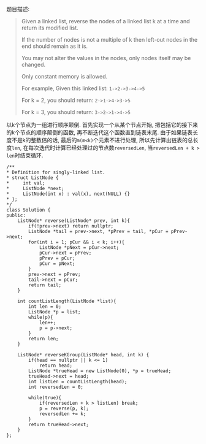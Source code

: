题目描述:

> Given a linked list, reverse the nodes of a linked list k at a time and return its modified list.
> 
> If the number of nodes is not a multiple of k then left-out nodes in the end should remain as it is.
> 
> You may not alter the values in the nodes, only nodes itself may be changed.
> 
> Only constant memory is allowed.
> 
> For example,
> Given this linked list: `1->2->3->4->5`
> 
> For k = 2, you should return: `2->1->4->3->5`
> 
> For k = 3, you should return: `3->2->1->4->5`

以k个节点为一组进行顺序颠倒. 首先实现一个从某个节点开始, 把包括它的接下来的k个节点的顺序颠倒的函数, 再不断迭代这个函数直到链表末尾. 由于如果链表长度不是k的整数倍的话, 最后的`m(m<k)`个元素不进行处理, 所以先计算出链表的总长度`len`, 在每次迭代时计算已经处理过的节点数`reversedLen`, 当`reversedLen + k > len`时结束循环.

    /**
    * Definition for singly-linked list.
    * struct ListNode {
    *     int val;
    *     ListNode *next;
    *     ListNode(int x) : val(x), next(NULL) {}
    * };
    */
    class Solution {
    public:
        ListNode* reverse(ListNode* prev, int k){
            if(!prev->next) return nullptr;
            ListNode *tail = prev->next, *pPrev = tail, *pCur = pPrev->next;
            for(int i = 1; pCur && i < k; i++){
                ListNode *pNext = pCur->next;
                pCur->next = pPrev;
                pPrev = pCur;
                pCur = pNext;
            }
            prev->next = pPrev;
            tail->next = pCur;
            return tail;
        }
        
        int countListLength(ListNode *list){
            int len = 0;
            ListNode *p = list;
            while(p){
                len++;
                p = p->next;
            }
            return len;
        }

        ListNode* reverseKGroup(ListNode* head, int k) {
            if(head == nullptr || k <= 1)
                return head;
            ListNode *trueHead = new ListNode(0), *p = trueHead;
            trueHead->next = head;
            int listLen = countListLength(head);
            int reversedLen = 0;
            
            while(true){
                if(reversedLen + k > listLen) break;
                p = reverse(p, k);
                reversedLen += k;
            }
            return trueHead->next;
        }
    };